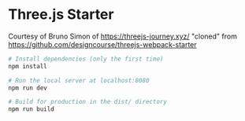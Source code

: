 # Three.js Starter
Courtesy of Bruno Simon of https://threejs-journey.xyz/
"cloned" from https://github.com/designcourse/threejs-webpack-starter 


``` bash
# Install dependencies (only the first time)
npm install

# Run the local server at localhost:8080
npm run dev

# Build for production in the dist/ directory
npm run build
```
